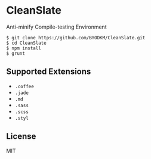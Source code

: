 # CleanSlate

Anti-minify Compile-testing Environment

```
$ git clone https://github.com/BYODKM/CleanSlate.git
$ cd CleanSlate
$ npm install
$ grunt
```

## Supported Extensions

- `.coffee`
- `.jade`
- `.md`
- `.sass`
- `.scss`
- `.styl`

## License

MIT
